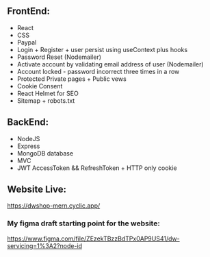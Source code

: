 ## FrontEnd:

- React
- CSS
- Paypal
- Login + Register + user persist using useContext plus hooks
- Password Reset (Nodemailer)
- Activate account by validating email address of user (Nodemailer)
- Account locked - password incorrect three times in a row
- Protected Private pages + Public vews
- Cookie Consent
- React Helmet for SEO
- Sitemap + robots.txt

## BackEnd:

- NodeJS
- Express
- MongoDB database
- MVC
- JWT AccessToken && RefreshToken + HTTP only cookie

## Website Live:

https://dwshop-mern.cyclic.app/

### My figma draft starting point for the website:

https://www.figma.com/file/ZEzekTBzzBdTPx0AP9US41/dw-servicing=1%3A2?node-id
